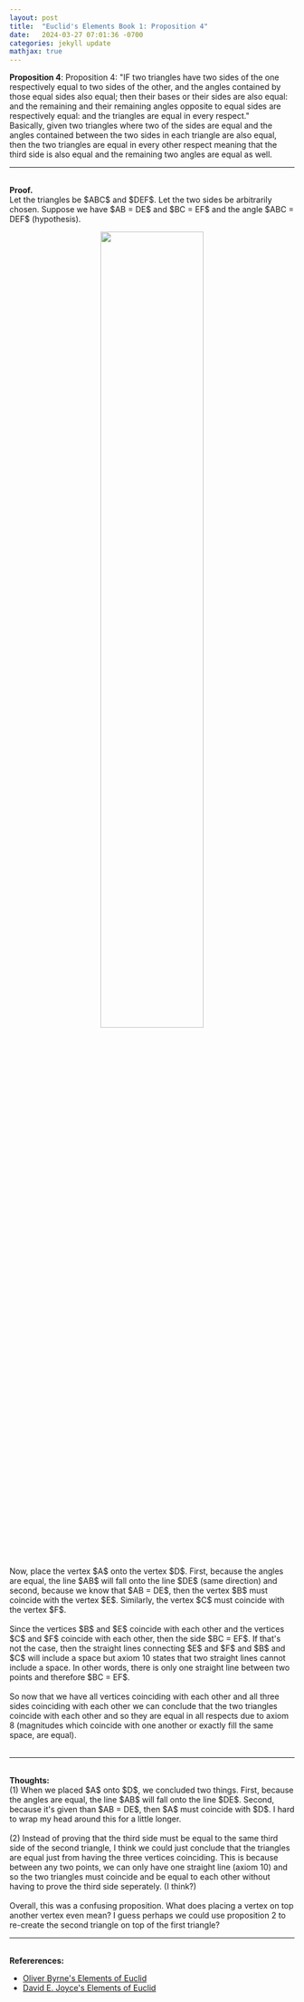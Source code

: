 ```yaml
---
layout: post
title:  "Euclid's Elements Book 1: Proposition 4"
date:   2024-03-27 07:01:36 -0700
categories: jekyll update
mathjax: true
---
```

<b>Proposition 4</b>: Proposition 4: "IF two triangles have two sides of the one respectively equal to two sides of the other, and the angles contained by those equal sides also equal; then their bases or their sides  are also equal: and the remaining and their remaining angles opposite to equal sides are respectively equal: and the triangles are equal in every respect."
<br>
Basically, given two triangles where two of the sides are equal and the angles contained between the two sides in each triangle are also equal, then the two triangles are equal in every other respect meaning that the third side is also equal and the remaining two angles are equal as well.
<br>
<hr>
<!----------------------------------------------------------------------->
<br>
<b>Proof.</b><br>
Let the triangles be $ABC$ and $DEF$. Let the two sides be arbitrarily chosen. Suppose we have $AB = DE$ and $BC = EF$ and the angle $ABC = DEF$ (hypothesis). 
<p style="text-align:center;"><img src="{{ site.url }}/assets/math/euclid/pr4/1.png" width="60%" class="center"></p>
Now, place the vertex $A$ onto the vertex $D$. First, because the angles are equal, the line $AB$ will fall onto the line $DE$ (same direction) and second, because we know that $AB = DE$, then the vertex $B$ must coincide with the vertex $E$. Similarly, the vertex $C$ must coincide with the vertex $F$. 
<br><br>
Since the vertices $B$ and $E$ coincide with each other and the vertices $C$ and $F$ coincide with each other, then the side $BC = EF$. If that's not the case, then the straight lines connecting $E$ and $F$ and $B$ and $C$ will include a space but axiom 10 states that two straight lines cannot include a space. In other words, there is only one straight line between two points and therefore $BC = EF$.
<br><br>
So now that we have all vertices coinciding with each other and all three sides coinciding with each other we can conclude that the two triangles coincide with each other and so they are equal in all respects due to axiom 8 (magnitudes which coincide with one another or exactly fill the same space, are equal). 
<br>
<br>
<hr>
<!----------------------------------------------------------------------->
<br>
<b>Thoughts:</b>
<br>
(1) When we placed $A$ onto $D$, we concluded two things. First, because the angles are equal, the line $AB$ will fall onto the line $DE$. Second, because it's given than $AB = DE$, then $A$ must coincide with $D$. I hard to wrap my head around this for a little longer.
<br><br>
(2) Instead of proving that the third side must be equal to the same third side of the second triangle, I think we could just conclude that the triangles are equal just from having the three vertices coinciding. This is because between any two points, we can only have one straight line (axiom 10) and so the two triangles must coincide and be equal to each other without having to prove the third side seperately. (I think?)
<br><br>
Overall, this was a confusing proposition. What does placing a vertex on top another vertex even mean? I guess perhaps we could use proposition 2 to re-create the second triangle on top of the first triangle?
<br>
<hr>
<!----------------------------------------------------------------------->
<br>
<b>Refererences:</b>
<ul>
<li><a href="https://www.amazon.com/dp/B09ZYVSSTP/ref=sspa_dk_detail_0?psc=1&pd_rd_i=B09ZYVSSTP&pd_rd_w=c4vZJ&content-id=amzn1.sym.f734d1a2-0bf9-4a26-ad34-2e1b969a5a75&pf_rd_p=f734d1a2-0bf9-4a26-ad34-2e1b969a5a75&pf_rd_r=WK3ER8B42S7VAPMGWWPZ&pd_rd_wg=8i8vz&pd_rd_r=789c12b3-868b-4990-85da-a643782719d6&sp_csd=d2lkZ2V0TmFtZT1zcF9kZXRhaWw">Oliver Byrne's Elements of Euclid</a></li>
<li><a href="http://aleph0.clarku.edu/~djoyce/java/elements/bookI/post3.html">David E. Joyce's Elements of Euclid</a></li>
</ul>


